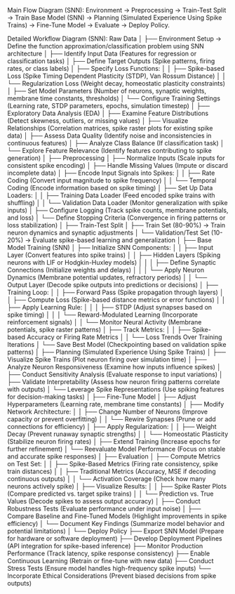 Main Flow Diagram (SNN):
Environment → Preprocessing → Train-Test Split → Train Base Model (SNN) → Planning (Simulated Experience Using Spike Trains) → Fine-Tune Model → Evaluate → Deploy Policy.

Detailed Workflow Diagram (SNN):
Raw Data
│
├── Environment Setup → Define the function approximation/classification problem using SNN architecture
│ ├── Identify Input Data (Features for regression or classification tasks)
│ ├── Define Target Outputs (Spike patterns, firing rates, or class labels)
│ ├── Specify Loss Functions:
│ │ ├── Spike-based Loss (Spike Timing Dependent Plasticity (STDP), Van Rossum Distance)
│ │ └── Regularization Loss (Weight decay, homeostatic plasticity constraints)
│ ├── Set Model Parameters (Number of neurons, synaptic weights, membrane time constants, thresholds)
│ └── Configure Training Settings (Learning rate, STDP parameters, epochs, simulation timestep)
│
├── Exploratory Data Analysis (EDA)
│ ├── Examine Feature Distributions (Detect skewness, outliers, or missing values)
│ ├── Visualize Relationships (Correlation matrices, spike raster plots for existing spike data)
│ ├── Assess Data Quality (Identify noise and inconsistencies in continuous features)
│ ├── Analyze Class Balance (If classification task)
│ └── Explore Feature Relevance (Identify features contributing to spike generation)
│
├── Preprocessing
│ ├── Normalize Inputs (Scale inputs for consistent spike encoding)
│ ├── Handle Missing Values (Impute or discard incomplete data)
│ ├── Encode Input Signals into Spikes:
│ │ ├── Rate Coding (Convert input magnitude to spike frequency)
│ │ └── Temporal Coding (Encode information based on spike timing)
│ ├── Set Up Data Loaders:
│ │ ├── Training Data Loader (Feed encoded spike trains with shuffling)
│ │ └── Validation Data Loader (Monitor generalization with spike inputs)
│ ├── Configure Logging (Track spike counts, membrane potentials, and loss)
│ └── Define Stopping Criteria (Convergence in firing patterns or loss stabilization)
│
├── Train-Test Split
│ ├── Train Set (80-90%) → Train neuron dynamics and synaptic adjustments
│ └── Validation/Test Set (10-20%) → Evaluate spike-based learning and generalization
│
├── Base Model Training (SNN)
│ ├── Initialize SNN Components:
│ │ ├── Input Layer (Convert features into spike trains)
│ │ ├── Hidden Layers (Spiking neurons with LIF or Hodgkin-Huxley models)
│ │ │ ├── Define Synaptic Connections (Initialize weights and delays)
│ │ │ └── Apply Neuron Dynamics (Membrane potential updates, refractory periods)
│ │ └── Output Layer (Decode spike outputs into predictions or decisions)
│ ├── Training Loop:
│ │ ├── Forward Pass (Spike propagation through layers)
│ │ ├── Compute Loss (Spike-based distance metrics or error functions)
│ │ ├── Apply Learning Rule:
│ │ │ ├── STDP (Adjust synapses based on spike timing)
│ │ │ └── Reward-Modulated Learning (Incorporate reinforcement signals)
│ │ └── Monitor Neural Activity (Membrane potentials, spike raster patterns)
│ ├── Track Metrics:
│ │ ├── Spike-based Accuracy or Firing Rate Metrics
│ │ └── Loss Trends Over Training Iterations
│ └── Save Best Model (Checkpointing based on validation spike patterns)
│
├── Planning (Simulated Experience Using Spike Trains)
│ ├── Visualize Spike Trains (Plot neuron firing over simulation time)
│ ├── Analyze Neuron Responsiveness (Examine how inputs influence spikes)
│ ├── Conduct Sensitivity Analysis (Evaluate response to input variations)
│ ├── Validate Interpretability (Assess how neuron firing patterns correlate with outputs)
│ └── Leverage Spike Representations (Use spiking features for decision-making tasks)
│
├── Fine-Tune Model
│ ├── Adjust Hyperparameters (Learning rate, membrane time constants)
│ ├── Modify Network Architecture:
│ │ ├── Change Number of Neurons (Improve capacity or prevent overfitting)
│ │ └── Rewire Synapses (Prune or add connections for efficiency)
│ ├── Apply Regularization:
│ │ ├── Weight Decay (Prevent runaway synaptic strengths)
│ │ └── Homeostatic Plasticity (Stabilize neuron firing rates)
│ ├── Extend Training (Increase epochs for further refinement)
│ └── Reevaluate Model Performance (Focus on stable and accurate spike responses)
│
├── Evaluation
│ ├── Compute Metrics on Test Set:
│ │ ├── Spike-Based Metrics (Firing rate consistency, spike train distances)
│ │ ├── Traditional Metrics (Accuracy, MSE if decoding continuous outputs)
│ │ └── Activation Coverage (Check how many neurons actively spike)
│ ├── Visualize Results:
│ │ ├── Spike Raster Plots (Compare predicted vs. target spike trains)
│ │ └── Prediction vs. True Values (Decode spikes to assess output accuracy)
│ ├── Conduct Robustness Tests (Evaluate performance under input noise)
│ ├── Compare Baseline and Fine-Tuned Models (Highlight improvements in spike efficiency)
│ └── Document Key Findings (Summarize model behavior and potential limitations)
│
└── Deploy Policy
├── Export SNN Model (Prepare for hardware or software deployment)
├── Develop Deployment Pipelines (API integration for spike-based inference)
├── Monitor Production Performance (Track latency, spike response consistency)
├── Enable Continuous Learning (Retrain or fine-tune with new data)
├── Conduct Stress Tests (Ensure model handles high-frequency spike inputs)
└── Incorporate Ethical Considerations (Prevent biased decisions from spike outputs)